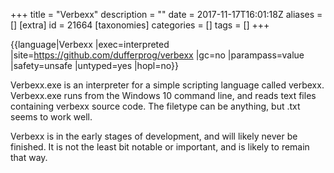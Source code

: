 +++
title = "Verbexx"
description = ""
date = 2017-11-17T16:01:18Z
aliases = []
[extra]
id = 21664
[taxonomies]
categories = []
tags = []
+++

{{language|Verbexx
|exec=interpreted
|site=https://github.com/dufferprog/verbexx
|gc=no
|parampass=value
|safety=unsafe
|untyped=yes
|hopl=no}}

Verbexx.exe is an interpreter for a simple scripting language called verbexx.  Verbexx.exe runs  from the Windows 10 command line, and reads text files containing verbexx source code.  The filetype can be anything, but .txt seems to work well.

Verbexx is in the early stages of development, and will likely never be finished.  It is not the least bit notable or important, and is likely to remain that way.
